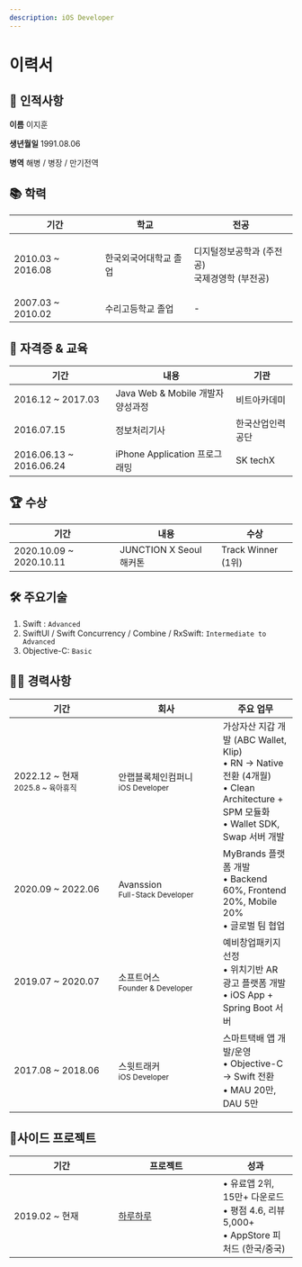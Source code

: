 ```yaml
---
description: iOS Developer
---
```


# 이력서

## 👤 인적사항

**이름** 이지훈

**생년월일** 1991.08.06

**병역** 해병 / 병장 / 만기전역

## 📚 학력

| 기간                 | 학교          | 전공                                   |
| ------------------ | ----------- | ------------------------------------ |
| 2010.03 \~ 2016.08 | 한국외국어대학교 졸업 | <p>디지털정보공학과 (주전공)<br>국제경영학 (부전공)</p> |
| 2007.03 \~ 2010.02 | 수리고등학교 졸업   | -                                    |

## 📖 자격증 & 교육

| 기간                       | 내용                         | 기관       |
| ------------------------ | -------------------------- | -------- |
| 2016.12 \~ 2017.03       | Java Web & Mobile 개발자 양성과정 | 비트아카데미   |
| 2016.07.15               | 정보처리기사                     | 한국산업인력공단 |
| 2016.06.13 \~ 2016.06.24 | iPhone Application 프로그래밍   | SK techX |

## 🏆 수상

| 기간                       | 내용                   | 수상                |
| ------------------------ | -------------------- | ----------------- |
| 2020.10.09 \~ 2020.10.11 | JUNCTION X Seoul 해커톤 | Track Winner (1위) |

## 🛠 주요기술

1. Swift : `Advanced`
2. SwiftUI / Swift Concurrency / Combine / RxSwift: `Intermediate to Advanced`
3. Objective-C: `Basic`

## 👩‍💻 경력사항

<table><thead><tr><th width="170">기간</th><th width="170">회사</th><th>주요 업무</th></tr></thead><tbody><tr><td>2022.12 ~ 현재<br><sup>2025.8 ~ 육아휴직</sup></td><td>안랩블록체인컴퍼니<br><sub>iOS Developer</sub></td><td>가상자산 지갑 개발 (ABC Wallet, Klip)<br>• RN → Native 전환 (4개월)<br>• Clean Architecture + SPM 모듈화<br>• Wallet SDK, Swap 서버 개발</td></tr><tr><td>2020.09 ~ 2022.06</td><td>Avanssion<br><sub>Full-Stack Developer</sub></td><td>MyBrands 플랫폼 개발<br>• Backend 60%, Frontend 20%, Mobile 20%<br>• 글로벌 팀 협업</td></tr><tr><td>2019.07 ~ 2020.07</td><td>소프트어스<br><sub>Founder &#x26; Developer</sub></td><td>예비창업패키지 선정<br>• 위치기반 AR 광고 플랫폼 개발<br>• iOS App + Spring Boot 서버</td></tr><tr><td>2017.08 ~ 2018.06</td><td>스윗트래커<br><sub>iOS Developer</sub></td><td>스마트택배 앱 개발/운영<br>• Objective-C → Swift 전환<br>• MAU 20만, DAU 5만</td></tr></tbody></table>

## 📱사이드 프로젝트

<table><thead><tr><th width="170">기간</th><th width="170">프로젝트</th><th>성과</th></tr></thead><tbody><tr><td>2019.02 ~ 현재</td><td><a href="https://apps.apple.com/kr/app/id1452035712">하루하루</a></td><td>• 유료앱 2위, 15만+ 다운로드<br>•  평점 4.6, 리뷰 5,000+<br>• AppStore 피처드 (한국/중국)</td></tr></tbody></table>
